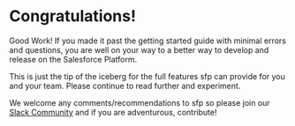 # Congratulations!

Good Work! If you made it past the getting started guide with minimal errors and questions, you are well on your way to a better way to develop and release on the Salesforce Platform.

This is just the tip of the iceberg for the full features sfp can provide for you and your team.  Please continue to read further and experiment.

We welcome any comments/recommendations to sfp so please join our [Slack Community](https://www.launchpass.com/flxblio) and if you are adventurous, contribute!
